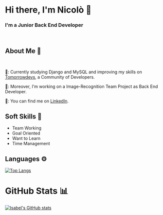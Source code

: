 # Hi there, I'm Nicolò 👋

### I'm a Junior Back End Developer
<br>

## About Me 👤
<br>

📖: Currently studying Django and MySQL and improving my skills on <a href="tomorrowdevs.com">Tomorrowdevs</a>, a Community of Developers.

👥: Moreover, I'm working on a Image-Recognition Team Project as Back End Developer.

💼: You can find me on <a href="https://www.linkedin.com/in/nicolovitelli/">LinkedIn</a>.

## Soft Skills 🧠

- Team Working
- Goal Oriented
- Want to Learn
- Time Management

## Languages ⚙️

[![Top Langs](https://github-readme-stats.vercel.app/api/top-langs/?username=nicolovitelli&theme=dark)](https://github.com/nicolovitelli/github-readme-stats)

# GitHub Stats 📊
 
[![Isabel's GitHub stats](https://github-readme-stats.vercel.app/api?username=nicolovitelli&show_icons=true&theme=radical)](https://github.com/nicolovitelli/github-readme-stats)
